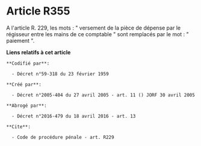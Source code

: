 # Article R355

A l'article R. 229, les mots : " versement de la pièce de dépense par le régisseur entre les mains de ce comptable " sont
remplacés par le mot : " paiement ".

**Liens relatifs à cet article**

	**Codifié par**:

	  - Décret n°59-318 du 23 février 1959

	**Créé par**:

	  - Décret n°2005-404 du 27 avril 2005 - art. 11 () JORF 30 avril 2005

	**Abrogé par**:

	  - Décret n°2016-479 du 18 avril 2016 - art. 13

	**Cite**:

	  - Code de procédure pénale - art. R229
